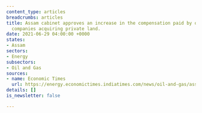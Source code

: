```yaml
---
content_type: articles
breadcrumbs: articles
title: Assam cabinet approves an increase in the compensation paid by oil exploration
  companies acquiring private land.
date: 2021-06-29 04:00:00 +0000
states:
- Assam
sectors:
- Energy
subsectors:
- Oil and Gas
sources:
- name: Economic Times
  url: https://energy.economictimes.indiatimes.com/news/oil-and-gas/assam-cabinet-increases-compensation-to-be-paid-by-oil-exploration-companies-for-private-land-acquisition/83846346
details: []
is_newsletter: false

---
```

